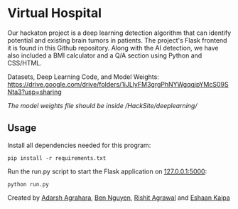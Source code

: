 # Virtual Hospital 

Our hackaton project is a deep learning detection algorithm that can identify potential and existing brain tumors in patients. The project's Flask frontend it is found in this Github repository. Along with the AI detection, we have also included a BMI calculator and a Q/A section using Python and CSS/HTML. 

Datasets, Deep Learning Code, and Model Weights: https://drive.google.com/drive/folders/1iJLlyFM3grgPhNYWgqqjpYMcS09SNta3?usp=sharing

*The model weights file should be inside /HackSite/deeplearning/*

## Usage

Install all dependencies needed for this program:
```
pip install -r requirements.txt
```

Run the run.py script to start the Flask application on [127.0.0.1:5000](url):
```
python run.py
```


Created by [Adarsh Agrahara](https://github.com/boogeyman-is-back-at-crabfest), [Ben Nguyen](https://github.com/BenVN123), [Rishit Agrawal](https://github.com/RishitAgrawal06) and [Eshaan Kaipa](https://github.com/epicesh) 

